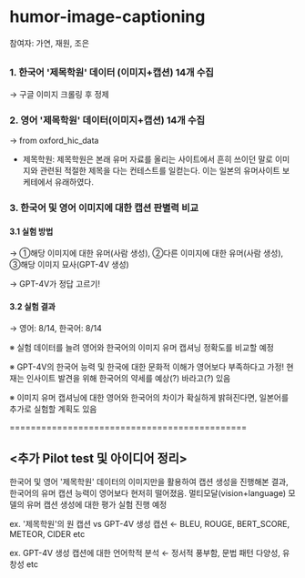 # humor-image-captioning

참여자: 가연, 재원, 조은

## <Pilot test>

### 1. 한국어 '제목학원' 데이터 (이미지+캡션) 14개 수집
→ 구글 이미지 크롤링 후 정제

### 2. 영어 '제목학원' 데이터(이미지+캡션) 14개 수집
→ from oxford_hic_data

* 제목학원: 제목학원은 본래 유머 자료를 올리는 사이트에서 흔히 쓰이던 말로 이미지와 관련된 적절한 제목을 다는 컨테스트를 일컫는다. 이는 일본의 유머사이트 보케테에서 유래하였다. 

### 3. 한국어 및 영어 이미지에 대한 캡션 판별력 비교
#### 3.1 실험 방법
→ ①해당 이미지에 대한 유머(사람 생성), ②다른 이미지에 대한 유머(사람 생성), ③해당 이미지 묘사(GPT-4V 생성)

→ GPT-4V가 정답 고르기!
#### 3.2 실험 결과
→ 영어: 8/14, 한국어: 8/14

※ 실험 데이터를 늘려 영어와 한국어의 이미지 유머 캡셔닝 정확도를 비교할 예정

※ GPT-4V의 한국어 능력 및 한국에 대한 문화적 이해가 영어보다 부족하다고 가정! 현재는 인사이트 발견을 위해 한국어의 약세를 예상(?) 바라고(?) 있음

※ 이미지 유머 캡셔닝에 대한 영어와 한국어의 차이가 확실하게 밝혀진다면, 일본어를 추가로 실험할 계획도 있음

=============================================
## <추가 Pilot test 및 아이디어 정리>
한국어 및 영어 '제목학원' 데이터의 이미지만을 활용하여 캡션 생성을 진행해본 결과, 한국어의 유머 캡션 능력이 영어보다 현저히 떨어졌음. 멀티모달(vision+language) 모델의 유머 캡션 생성에 대한 평가 실험 진행 예정

ex. '제목학원'의 원 캡션 vs GPT-4V 생성 캡션 ← BLEU, ROUGE, BERT_SCORE, METEOR, CIDER etc 

ex. GPT-4V 생성 캡션에 대한 언어학적 분석 ← 정서적 풍부함, 문법 패턴 다양성, 유창성 etc
